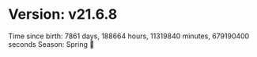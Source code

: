 # Version: v21.6.8
Time since birth: 7861 days, 188664 hours, 11319840 minutes, 679190400 seconds
Season: Spring 🌸
